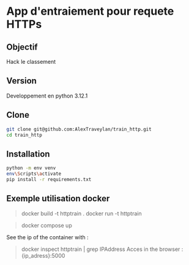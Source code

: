 # App d'entraiement pour requete HTTPs

## Objectif

Hack le classement

## Version

Developpement en python 3.12.1

## Clone
    
```bash
git clone git@github.com:AlexTraveylan/train_http.git
cd train_http
```

## Installation

```bash
python -m env venv
env\Scripts\activate
pip install -r requirements.txt
```

## Exemple utilisation docker 
> docker build -t httptrain . 
> docker run -t httptrain 

> docker compose up 

See the ip of the container with : 
> docker inspect httptrain | grep IPAddress
Acces in the browser : {ip_adress}:5000

